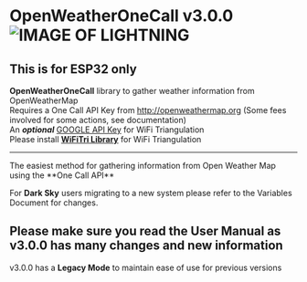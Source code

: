 # OpenWeatherOneCall v3.0.0   ![IMAGE OF LIGHTNING](https://github.com/JHershey69/OpenWeatherOneCall/blob/Version-Upgrade/images/lightning.jpg)
## This is for ESP32 only 

**OpenWeatherOneCall** library to gather weather information from OpenWeatherMap
<br>Requires a One Call API Key from http://openweathermap.org (Some fees involved for some actions, see documentation)<br>
An _**optional**_ [GOOGLE API Key](https://developers.google.com/maps/documentation/javascript/get-api-key) for WiFi Triangulation<br> 
Please install [**WiFiTri Library**](http://www.github.com/jhershey69/WiFiTri) for WiFi Triangulation
<hr>
The easiest method for gathering information from Open Weather Map using the **One Call API**

For **Dark Sky** users migrating to a new system please refer to the Variables Document for changes.

## Please make sure you read the User Manual as v3.0.0 has many changes and new information
v3.0.0 has a **Legacy Mode** to maintain ease of use for previous versions
